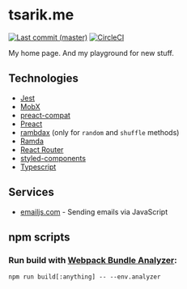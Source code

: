 # tsarik.me

[![Last commit (master)](https://img.shields.io/github/last-commit/phts/tsarik.me/master.svg)](https://github.com/phts/tsarik.me)
[![CircleCI](https://img.shields.io/circleci/project/github/phts/tsarik.me/master.svg)](https://circleci.com/gh/phts/tsarik.me/tree/master)

My home page. And my playground for new stuff.

## Technologies

* [Jest](https://facebook.github.io/jest/)
* [MobX](https://mobx.js.org/)
* [preact-compat](https://github.com/developit/preact-compat)
* [Preact](https://preactjs.com/)
* [rambdax](https://selfrefactor.github.io/rambdax/#/) (only for `random` and `shuffle` methods)
* [Ramda](http://ramdajs.com/)
* [React Router](https://github.com/ReactTraining/react-router/)
* [styled-components](https://www.styled-components.com/)
* [Typescript](https://www.typescriptlang.org/)

## Services

* [emailjs.com](http://www.emailjs.com/) - Sending emails via JavaScript

## npm scripts

### Run build with [Webpack Bundle Analyzer](https://www.npmjs.com/package/webpack-bundle-analyzer):

```
npm run build[:anything] -- --env.analyzer
```
